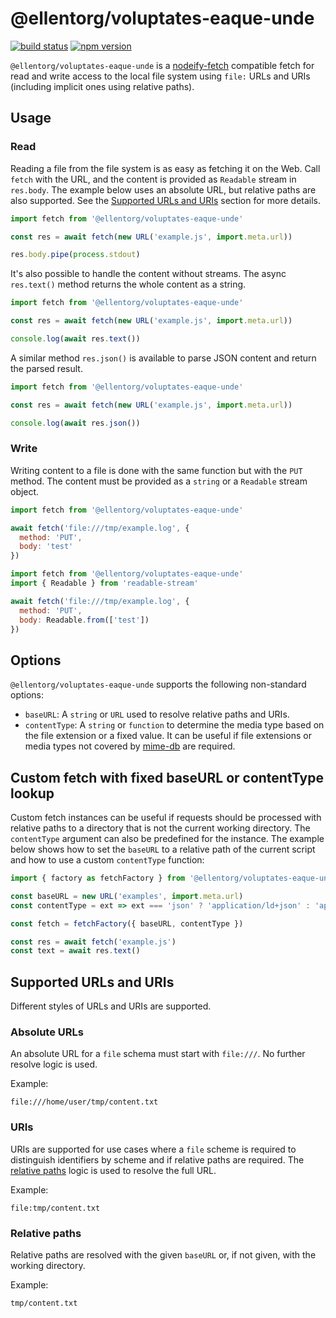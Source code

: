 # @ellentorg/voluptates-eaque-unde

[![build status](https://img.shields.io/github/actions/workflow/status/bergos/@ellentorg/voluptates-eaque-unde/test.yaml?branch=master)](https://github.com/ellentorg/voluptates-eaque-unde/actions/workflows/test.yaml)
[![npm version](https://img.shields.io/npm/v/@ellentorg/voluptates-eaque-unde.svg)](https://www.npmjs.com/package/@ellentorg/voluptates-eaque-unde)

`@ellentorg/voluptates-eaque-unde` is a [nodeify-fetch](https://www.npmjs.com/package/nodeify-fetch) compatible fetch for read and write access to the local file system using `file:` URLs and URIs (including
implicit ones using relative paths).

## Usage

### Read

Reading a file from the file system is as easy as fetching it on the Web.
Call `fetch` with the URL, and the content is provided as `Readable` stream in `res.body`.
The example below uses an absolute URL, but relative paths are also supported.
See the [Supported URLs and URIs](#supported-urls-and-uris) section for more details.

```js
import fetch from '@ellentorg/voluptates-eaque-unde'

const res = await fetch(new URL('example.js', import.meta.url))

res.body.pipe(process.stdout)
```

It's also possible to handle the content without streams.
The async `res.text()` method returns the whole content as a string.

```js
import fetch from '@ellentorg/voluptates-eaque-unde'

const res = await fetch(new URL('example.js', import.meta.url))

console.log(await res.text())
```

A similar method `res.json()` is available to parse JSON content and return the parsed result.

```js
import fetch from '@ellentorg/voluptates-eaque-unde'

const res = await fetch(new URL('example.js', import.meta.url))

console.log(await res.json())
```

### Write

Writing content to a file is done with the same function but with the `PUT` method.
The content must be provided as a `string` or a `Readable` stream object.

```js
import fetch from '@ellentorg/voluptates-eaque-unde'

await fetch('file:///tmp/example.log', {
  method: 'PUT',
  body: 'test'
})
```

```js
import fetch from '@ellentorg/voluptates-eaque-unde'
import { Readable } from 'readable-stream'

await fetch('file:///tmp/example.log', {
  method: 'PUT',
  body: Readable.from(['test'])
})
```

## Options

`@ellentorg/voluptates-eaque-unde` supports the following non-standard options:

- `baseURL`: A `string` or `URL` used to resolve relative paths and URIs.
- `contentType`: A `string` or `function` to determine the media type based on the file extension or a fixed value.
  It can be useful if file extensions or media types not covered by [mime-db](https://www.npmjs.com/package/mime-db) are required.

## Custom fetch with fixed baseURL or contentType lookup

Custom fetch instances can be useful if requests should be processed with relative paths to a directory that is not the current working directory.
The `contentType` argument can also be predefined for the instance.
The example below shows how to set the `baseURL` to a relative path of the current script and how to use a custom `contentType` function: 

```js
import { factory as fetchFactory } from '@ellentorg/voluptates-eaque-unde'

const baseURL = new URL('examples', import.meta.url)
const contentType = ext => ext === 'json' ? 'application/ld+json' : 'application/octet-stream'

const fetch = fetchFactory({ baseURL, contentType })

const res = await fetch('example.js')
const text = await res.text()
```

## Supported URLs and URIs

Different styles of URLs and URIs are supported.

### Absolute URLs

An absolute URL for a `file` schema must start with `file:///`.
No further resolve logic is used.

Example:

```
file:///home/user/tmp/content.txt
```

### URIs

URIs are supported for use cases where a `file` scheme is required to distinguish identifiers by scheme and if relative paths are required.
The [relative paths](#relative-paths) logic is used to resolve the full URL.

Example:

```
file:tmp/content.txt
```

### Relative paths

Relative paths are resolved with the given `baseURL` or, if not given, with the working directory.

Example:

```
tmp/content.txt
```

